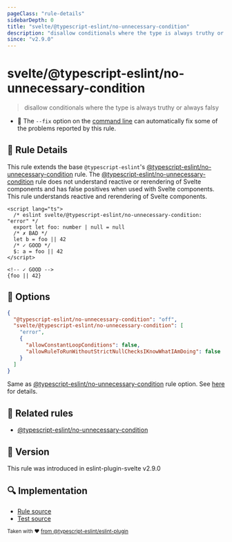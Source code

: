 ```yaml
---
pageClass: "rule-details"
sidebarDepth: 0
title: "svelte/@typescript-eslint/no-unnecessary-condition"
description: "disallow conditionals where the type is always truthy or always falsy"
since: "v2.9.0"
---
```


# svelte/@typescript-eslint/no-unnecessary-condition

> disallow conditionals where the type is always truthy or always falsy

- :wrench: The `--fix` option on the [command line](https://eslint.org/docs/user-guide/command-line-interface#fixing-problems) can automatically fix some of the problems reported by this rule.

## :book: Rule Details

This rule extends the base `@typescript-eslint`'s [@typescript-eslint/no-unnecessary-condition] rule.
The [@typescript-eslint/no-unnecessary-condition] rule does not understand reactive or rerendering of Svelte components and has false positives when used with Svelte components. This rule understands reactive and rerendering of Svelte components.

<ESLintCodeBlock fix>

<!--eslint-skip-->

```svelte
<script lang="ts">
  /* eslint svelte/@typescript-eslint/no-unnecessary-condition: "error" */
  export let foo: number | null = null
  /* ✗ BAD */
  let b = foo || 42
  /* ✓ GOOD */
  $: a = foo || 42
</script>

<!-- ✓ GOOD -->
{foo || 42}
```

</ESLintCodeBlock>

## :wrench: Options

```json
{
  "@typescript-eslint/no-unnecessary-condition": "off",
  "svelte/@typescript-eslint/no-unnecessary-condition": [
    "error",
    {
      "allowConstantLoopConditions": false,
      "allowRuleToRunWithoutStrictNullChecksIKnowWhatIAmDoing": false
    }
  ]
}
```

Same as [@typescript-eslint/no-unnecessary-condition] rule option. See [here](https://typescript-eslint.io/rules/no-unnecessary-condition/#options) for details.

## :couple: Related rules

- [@typescript-eslint/no-unnecessary-condition]

[@typescript-eslint/no-unnecessary-condition]: https://typescript-eslint.io/rules/no-unnecessary-condition/

## :rocket: Version

This rule was introduced in eslint-plugin-svelte v2.9.0

## :mag: Implementation

- [Rule source](https://github.com/ota-meshi/eslint-plugin-svelte/blob/main/src/rules/@typescript-eslint/no-unnecessary-condition.ts)
- [Test source](https://github.com/ota-meshi/eslint-plugin-svelte/blob/main/tests/src/rules/@typescript-eslint/no-unnecessary-condition.ts)

<sup>Taken with ❤️ [from @typescript-eslint/eslint-plugin](https://typescript-eslint.io/rules/no-unnecessary-condition/)</sup>
